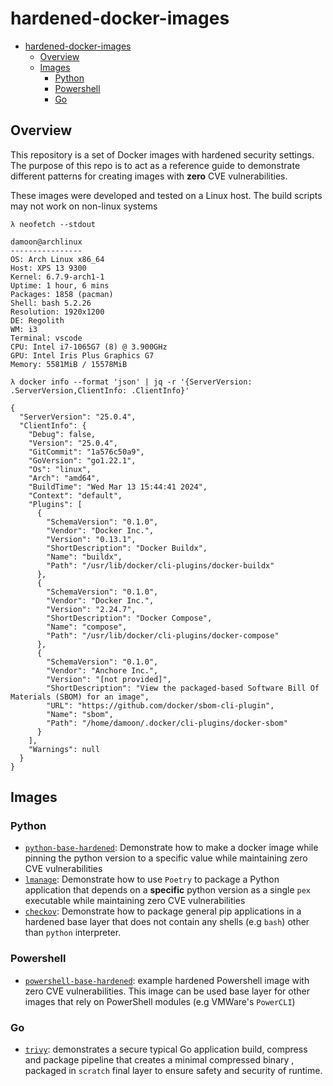 # hardened-docker-images

- [hardened-docker-images](#hardened-docker-images)
  - [Overview](#overview)
  - [Images](#images)
    - [Python](#python)
    - [Powershell](#powershell)
    - [Go](#go)

## Overview

This repository is a set of Docker images with hardened security settings. The
purpose of this repo is to act as a reference guide to demonstrate different
patterns for creating images with **zero** CVE vulnerabilities.

These images were developed and tested on a Linux host. The build scripts may
not work on non-linux systems

```console
λ neofetch --stdout

damoon@archlinux
----------------
OS: Arch Linux x86_64
Host: XPS 13 9300
Kernel: 6.7.9-arch1-1
Uptime: 1 hour, 6 mins
Packages: 1858 (pacman)
Shell: bash 5.2.26
Resolution: 1920x1200
DE: Regolith
WM: i3
Terminal: vscode
CPU: Intel i7-1065G7 (8) @ 3.900GHz
GPU: Intel Iris Plus Graphics G7
Memory: 5581MiB / 15578MiB

λ docker info --format 'json' | jq -r '{ServerVersion: .ServerVersion,ClientInfo: .ClientInfo}'

{
  "ServerVersion": "25.0.4",
  "ClientInfo": {
    "Debug": false,
    "Version": "25.0.4",
    "GitCommit": "1a576c50a9",
    "GoVersion": "go1.22.1",
    "Os": "linux",
    "Arch": "amd64",
    "BuildTime": "Wed Mar 13 15:44:41 2024",
    "Context": "default",
    "Plugins": [
      {
        "SchemaVersion": "0.1.0",
        "Vendor": "Docker Inc.",
        "Version": "0.13.1",
        "ShortDescription": "Docker Buildx",
        "Name": "buildx",
        "Path": "/usr/lib/docker/cli-plugins/docker-buildx"
      },
      {
        "SchemaVersion": "0.1.0",
        "Vendor": "Docker Inc.",
        "Version": "2.24.7",
        "ShortDescription": "Docker Compose",
        "Name": "compose",
        "Path": "/usr/lib/docker/cli-plugins/docker-compose"
      },
      {
        "SchemaVersion": "0.1.0",
        "Vendor": "Anchore Inc.",
        "Version": "[not provided]",
        "ShortDescription": "View the packaged-based Software Bill Of Materials (SBOM) for an image",
        "URL": "https://github.com/docker/sbom-cli-plugin",
        "Name": "sbom",
        "Path": "/home/damoon/.docker/cli-plugins/docker-sbom"
      }
    ],
    "Warnings": null
  }
}
```

## Images

### Python

- [`python-base-hardened`](./python-base-hardened/README.md): Demonstrate how
  to make a docker image while pinning the python version to a specific value
  while maintaining zero CVE vulnerabilities
- [`lmanage`](./lmanage/README.md): Demonstrate how to use `Poetry` to package
  a Python application that depends on a **specific** python version as a
  single `pex` executable while maintaining zero CVE vulnerabilities
- [`checkov`](./checkov/README.md): Demonstrate how to package general pip
  applications in a hardened base layer that does not contain any shells (e.g
  `bash`) other than `python` interpreter.

### Powershell

- [`powershell-base-hardened`](./powershell-base-hardened/README.md): example
  hardened Powershell image with zero CVE vulnerabilities. This image can be
  used base layer for other images that rely on PowerShell modules (e.g
  VMWare's `PowerCLI`)

### Go

- [`trivy`](./trivy/README.md): demonstrates a secure typical Go application
  build, compress and package pipeline that creates a minimal compressed binary
  , packaged in `scratch` final layer to ensure safety and security of runtime.

